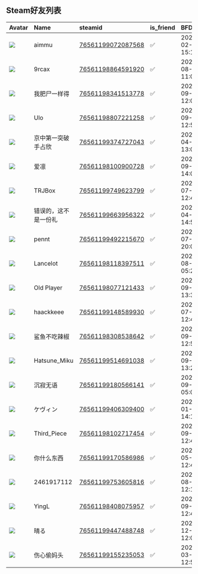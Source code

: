 ## Steam好友列表

| Avatar                                                                            | Name         | steamid                                                                     | is_friend   | BFD                 | removed_time   | Remark   |
|:----------------------------------------------------------------------------------|:-------------|:----------------------------------------------------------------------------|:------------|:--------------------|:---------------|:---------|
| ![](https://avatars.steamstatic.com/43b37b323147bfd12f7ef41a8a9f40cfa384f57e.jpg) | aimmu        | [76561199072087568](https://steamcommunity.com/profiles/76561199072087568/) | ✅           | 2024-02-06 15:13:15 |                |          |
| ![](https://avatars.steamstatic.com/cbc910b68a51cfb6b2824ef6f0039b3415b3c7ac.jpg) | 9rcax        | [76561198864591920](https://steamcommunity.com/profiles/76561198864591920/) | ✅           | 2021-08-15 11:04:42 |                |          |
| ![](https://avatars.steamstatic.com/bd2e3aa02e38c77584e17875e8dcee9c29f0c7c9.jpg) | 我肥尸一样得       | [76561198341513778](https://steamcommunity.com/profiles/76561198341513778/) | ✅           | 2024-09-17 12:09:25 |                |          |
| ![](https://avatars.steamstatic.com/4b5876533fa473d84c4dd5f0150dd7828c6a1ee4.jpg) | Ulo          | [76561198807221258](https://steamcommunity.com/profiles/76561198807221258/) | ✅           | 2024-09-21 12:51:04 |                |          |
| ![](https://avatars.steamstatic.com/6a144094435044fd2f9b9c5d57811534561a25c8.jpg) | 京中第一突破手占欣    | [76561199374727043](https://steamcommunity.com/profiles/76561199374727043/) | ✅           | 2023-04-01 13:05:16 |                |          |
| ![](https://avatars.steamstatic.com/cb6a167cd19a881156789101e049dd51b5a21168.jpg) | 爱凛           | [76561198100900728](https://steamcommunity.com/profiles/76561198100900728/) | ✅           | 2024-09-21 14:08:49 |                |          |
| ![](https://avatars.steamstatic.com/ff87572547b565e73c2403a46554110b2654ea48.jpg) | TRJBox       | [76561199749623799](https://steamcommunity.com/profiles/76561199749623799/) | ✅           | 2024-07-27 12:47:29 |                |          |
| ![](https://avatars.steamstatic.com/f2eca8d585fdc2d0d5e7abd8c22437506a89642c.jpg) | 错误的，这不是一份礼   | [76561199663956322](https://steamcommunity.com/profiles/76561199663956322/) | ✅           | 2024-04-26 14:58:52 |                |          |
| ![](https://avatars.steamstatic.com/a570f2d18483f31276850da2e13900fa7434257f.jpg) | pennt        | [76561199492215670](https://steamcommunity.com/profiles/76561199492215670/) | ✅           | 2024-07-04 20:00:40 |                |          |
| ![](https://avatars.steamstatic.com/fa7cb4a0344d9a6c86298b2806f2cde588f499da.jpg) | Lancelot     | [76561198118397511](https://steamcommunity.com/profiles/76561198118397511/) | ✅           | 2024-08-30 05:21:54 |                |          |
| ![](https://avatars.steamstatic.com/168c2aa5dd6efa9973b89da6e4df624b1bc8ad0a.jpg) | Old Player   | [76561198077121433](https://steamcommunity.com/profiles/76561198077121433/) | ✅           | 2024-09-21 13:39:25 |                |          |
| ![](https://avatars.steamstatic.com/71901004b276026f74ee7f559e048f8793c9c655.jpg) | haackkeee    | [76561199148589930](https://steamcommunity.com/profiles/76561199148589930/) | ✅           | 2023-07-22 12:42:04 |                |          |
| ![](https://avatars.steamstatic.com/44b65fa70c3df3819aa00d7b9cb13a40ac7cc2dc.jpg) | 鲨鱼不吃辣椒       | [76561198308538642](https://steamcommunity.com/profiles/76561198308538642/) | ✅           | 2024-09-21 12:56:08 |                |          |
| ![](https://avatars.steamstatic.com/165d0960fcce1eddfc38a652b27a32f3828b4b24.jpg) | Hatsune_Miku | [76561199514691038](https://steamcommunity.com/profiles/76561199514691038/) | ✅           | 2024-09-21 13:26:18 |                |          |
| ![](https://avatars.steamstatic.com/4a32220c0c336ef701e8c54556ec8b6d056b9710.jpg) | 沉寂无语         | [76561199180566141](https://steamcommunity.com/profiles/76561199180566141/) | ✅           | 2024-09-17 05:02:50 |                |          |
| ![](https://avatars.steamstatic.com/2656e38cc61a95936f47c5bc14ada03215a1265d.jpg) | ケヴィン         | [76561199406309400](https://steamcommunity.com/profiles/76561199406309400/) | ✅           | 2024-01-06 14:12:41 |                |          |
| ![](https://avatars.steamstatic.com/6c8c8a0fc6486941b8574a1ce508cb8bbd0539f6.jpg) | Third_Piece  | [76561198102717454](https://steamcommunity.com/profiles/76561198102717454/) | ✅           | 2024-09-21 12:47:34 |                |          |
| ![](https://avatars.steamstatic.com/44b65fa70c3df3819aa00d7b9cb13a40ac7cc2dc.jpg) | 你什么东西        | [76561199170586986](https://steamcommunity.com/profiles/76561199170586986/) | ✅           | 2024-05-25 12:41:30 |                |          |
| ![](https://avatars.steamstatic.com/fef49e7fa7e1997310d705b2a6158ff8dc1cdfeb.jpg) | 2461917112   | [76561199753605816](https://steamcommunity.com/profiles/76561199753605816/) | ✅           | 2024-08-03 12:18:23 |                |          |
| ![](https://avatars.steamstatic.com/041c5f5401148ab34f4a9a4683ca14af6bcd9d37.jpg) | YingL        | [76561198408075957](https://steamcommunity.com/profiles/76561198408075957/) | ✅           | 2024-09-21 12:42:17 |                |          |
| ![](https://avatars.steamstatic.com/4482149936f1a25fb7882ca540d79b8675ac0675.jpg) | 晴る           | [76561199447488748](https://steamcommunity.com/profiles/76561199447488748/) | ✅           | 2022-12-24 12:00:17 |                |          |
| ![](https://avatars.steamstatic.com/f94924d02b911a5f15346af232dbe3f3875a518c.jpg) | 伤心偷妈头        | [76561199155235053](https://steamcommunity.com/profiles/76561199155235053/) | ✅           | 2021-03-29 12:51:12 |                |          |
